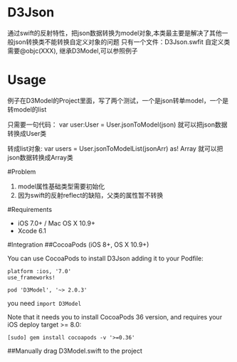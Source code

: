 # D3Json
通过swift的反射特性，把json数据转换为model对象,本类最主要是解决了其他一般json转换类不能转换自定义对象的问题
只有一个文件：D3Json.swfit
自定义类需要@objc(XXX), 继承D3Model,可以参照例子


# Usage
例子在D3Model的Project里面，写了两个测试，一个是json转单model，一个是转model的list

只需要一句代码：
var user:User = User.jsonToModel(json)
就可以把json数据转换成User类

转成list对象:
var users = User.jsonToModelList(jsonArr) as! Array<User>
就可以把json数据转换成Array<User>类

#Problem
 1. model属性基础类型需要初始化
 2. 因为swift的反射reflect的缺陷，父类的属性暂不转换

#Requirements
- iOS 7.0+ / Mac OS X 10.9+
- Xcode 6.1


#Integration
##CocoaPods (iOS 8+, OS X 10.9+)

You can use CocoaPods to install D3Json adding it to your Podfile:

    platform :ios, '7.0'
    use_frameworks!
    
    pod 'D3Model', '~> 2.0.3'
you need `import D3Model`


Note that it needs you to install CocoaPods 36 version, and requires your iOS deploy target >= 8.0:

    [sudo] gem install cocoapods -v '>=0.36'

##Manually
drag D3Model.swift to the project
